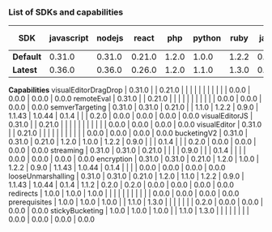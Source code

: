 ### List of SDKs and capabilities


SDK | javascript | nodejs | react | php | python | ruby | java | android | ios | go | flutter | csharp | elixir | nocode-other | nocode-webflow | nocode-shopify | nocode-wordpress
--- | --- | --- | --- | --- | --- | --- | --- | --- | --- | --- | --- | --- | --- | --- | --- | --- | ---
**Default** | 0.31.0 | 0.31.0 | 0.21.0 | 1.2.0 | 1.0.0 | 1.2.2 | 0.9.0 | 1.1.43 | 1.0.44 | 0.1.4 | 1.1.2 | 0.2.0 | 0.2.0 | 0.0.0 | 0.0.0 | 0.0.0 | 0.0.0
**Latest** | 0.36.0 | 0.36.0 | 0.26.0 | 1.2.0 | 1.1.0 | 1.3.0 | 0.9.0 | 1.1.43 | 1.0.47 | 0.1.4 | 1.1.2 | 0.2.0 | 0.2.0 | 0.0.0 | 0.0.0 | 0.0.0 | 0.0.0
**Capabilities**
visualEditorDragDrop | 0.31.0 |  | 0.21.0 |  |  |  |  |  |  |  |  |  |  | 0.0.0 | 0.0.0 | 0.0.0 | 0.0.0
remoteEval | 0.31.0 |  | 0.21.0 |  |  |  |  |  |  |  |  |  |  | 0.0.0 | 0.0.0 | 0.0.0 | 0.0.0
semverTargeting | 0.31.0 | 0.31.0 | 0.21.0 |  | 1.1.0 | 1.2.2 | 0.9.0 | 1.1.43 | 1.0.44 | 0.1.4 |  |  | 0.2.0 | 0.0.0 | 0.0.0 | 0.0.0 | 0.0.0
visualEditorJS | 0.31.0 |  | 0.21.0 |  |  |  |  |  |  |  |  |  |  | 0.0.0 | 0.0.0 | 0.0.0 | 0.0.0
visualEditor | 0.31.0 |  | 0.21.0 |  |  |  |  |  |  |  |  |  |  | 0.0.0 | 0.0.0 | 0.0.0 | 0.0.0
bucketingV2 | 0.31.0 | 0.31.0 | 0.21.0 | 1.2.0 | 1.0.0 | 1.2.2 | 0.9.0 |  |  | 0.1.4 |  |  | 0.2.0 | 0.0.0 | 0.0.0 | 0.0.0 | 0.0.0
streaming | 0.31.0 | 0.31.0 | 0.21.0 |  |  |  | 0.9.0 |  |  | 0.1.4 |  |  |  | 0.0.0 | 0.0.0 | 0.0.0 | 0.0.0
encryption | 0.31.0 | 0.31.0 | 0.21.0 | 1.2.0 | 1.0.0 | 1.2.2 | 0.9.0 | 1.1.43 | 1.0.44 | 0.1.4 |  |  |  | 0.0.0 | 0.0.0 | 0.0.0 | 0.0.0
looseUnmarshalling | 0.31.0 | 0.31.0 | 0.21.0 | 1.2.0 | 1.1.0 | 1.2.2 | 0.9.0 | 1.1.43 | 1.0.44 | 0.1.4 | 1.1.2 | 0.2.0 | 0.2.0 | 0.0.0 | 0.0.0 | 0.0.0 | 0.0.0
redirects | 1.0.0 | 1.0.0 | 1.0.0 |  |  |  |  |  |  |  |  |  |  | 0.0.0 | 0.0.0 | 0.0.0 | 0.0.0
prerequisites | 1.0.0 | 1.0.0 | 1.0.0 |  | 1.1.0 | 1.3.0 |  |  |  |  |  |  | 0.2.0 | 0.0.0 | 0.0.0 | 0.0.0 | 0.0.0
stickyBucketing | 1.0.0 | 1.0.0 | 1.0.0 |  | 1.1.0 | 1.3.0 |  |  |  |  |  |  |  | 0.0.0 | 0.0.0 | 0.0.0 | 0.0.0
